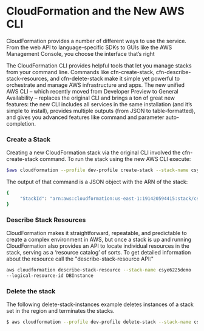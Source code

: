 # CloudFormation and the New AWS CLI
CloudFormation provides a number of different ways to use the service. From the web API to language-specific SDKs to GUIs like the AWS Management Console, you choose the interface that’s right

The CloudFormation CLI  provides helpful tools that let you manage stacks from your command line. Commands like cfn-create-stack, cfn-describe-stack-resources, and cfn-delete-stack make it simple yet powerful to orchestrate and manage AWS infrastructure and apps. The new unified AWS CLI – which recently moved from Developer Preview to General Availability – replaces the original CLI and brings a ton of great new features: the new CLI includes all services in the same installation (and it’s simple to install), provides multiple outputs (from JSON to table-formatted), and gives you advanced features like command and parameter auto-completion. 

### Create a Stack
Creating a new CloudFormation stack via the original CLI involved the cfn-create-stack command. To run the stack using the new AWS CLI execute:
```sh
$aws cloudformation --profile dev-profile create-stack --stack-name csye6225demo --region us-east-1 --template-body file:///home/ananya/Downloads/cloudformation-template.json --parameters ParameterKey=VPCName,ParameterValue=dev-vpc-csye6255 ParameterKey=VPCCidrBlockParameter,ParameterValue=10.0.0.0/16 ParameterKey=Subnet1CIDRBlock,ParameterValue=10.0.0.0/25 ParameterKey=Subnet2CIDRBlock ParameterKey=Subnet2CIDRBlock,ParameterValue=10.0.1.0/25 ParameterKey=Subnet3CIDRBlock,ParameterValue=10.0.2.0/25
```


The output of that command is a JSON object with the ARN of the stack:

```sh
{
     "StackId": "arn:aws:cloudformation:us-east-1:191420594415:stack/csye6225demo1/d6f30bc0-536b-11ea-88dd-0a029b5a039d"
}
```

### Describe Stack Resources

CloudFormation makes it straightforward, repeatable, and predictable to create a complex environment in AWS, but once a stack is up and running CloudFormation also provides an API to locate individual resources in the stack, serving as a ‘resource catalog’ of sorts. To get detailed information about the resource call the "describe-stack-resource API:"

```sh
aws cloudformation describe-stack-resource --stack-name csye6225demo 
--logical-resource-id DBInstance
```


### Delete the stack
The following delete-stack-instances example deletes instances of a stack set in the region and terminates the stacks.

```sh
$ aws cloudformation --profile dev-profile delete-stack --stack-name csye6225demo --region us-east-1 
```
